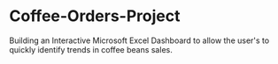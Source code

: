 # Coffee-Orders-Project
Building an Interactive Microsoft Excel Dashboard to allow the user's to quickly identify trends in coffee beans sales.
